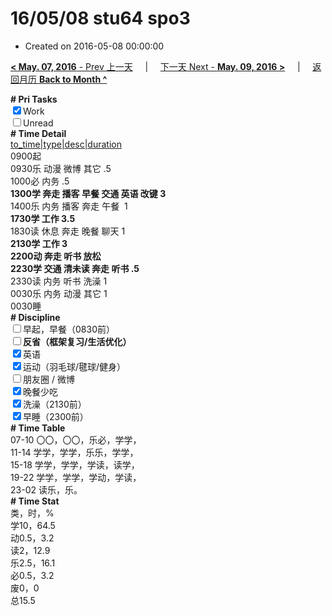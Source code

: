 # 16/05/08 stu64 spo3

- Created on 2016-05-08 00:00:00

[**< May. 07, 2016** - Prev 上一天](/lifelogs/2016/05/d07.md) &nbsp; &nbsp; | &nbsp; &nbsp; [下一天 Next - **May. 09, 2016 >**](/lifelogs/2016/05/d09.md) &nbsp; &nbsp; |  &nbsp; &nbsp; [返回月历 **Back to Month ^**](/lifelogs/2016/05/index.md)
<br/><div><b># Pri Tasks</b></div><div><input checked="true" type="checkbox"/>Work</div><div><input type="checkbox"/>Unread</div><div><b># Time Detail</b></div><div><u>to_time|type|desc|duration</u></div><div>0900起</div><div>0930乐 动漫 微博 其它 .5</div><div>1000必 内务 .5</div><div><b>1300学 奔走 播客 早餐 交通 英语 改键 3</b></div><div>1400乐 内务 播客 奔走 午餐  1</div><div><b>1730学 工作 3.5</b></div><div>1830读 休息 奔走 晚餐 聊天 1</div><div><b>2130学 工作 3</b></div><div><b>2200动 奔走 听书 放松</b></div><div><b>2230学 交通 清未读 奔走 听书 .5</b></div><div>2330读 内务 听书 洗澡 1</div><div>0030乐 内务 动漫 其它 1</div><div>0030睡</div><div><b># Discipline</b></div><div><input type="checkbox"/>早起，早餐（0830前）</div><div><b><input type="checkbox"/></b><b>反省（框架复习/生活优化）</b></div><div><input checked="true" type="checkbox"/>英语</div><div><input checked="true" type="checkbox"/>运动（羽毛球/毽球/健身）</div><div><input type="checkbox"/>朋友圈 / 微博</div><div><input checked="true" type="checkbox"/>晚餐少吃</div><div><input checked="true" type="checkbox"/>洗澡（2130前）</div><div><input checked="true" type="checkbox"/>早睡（2300前）</div><div><b># Time Table</b></div><div>07-10 〇〇，〇〇，乐必，学学，</div><div>11-14 学学，学学，乐乐，学学，</div><div>15-18 学学，学学，学读，读学，</div><div>19-22 学学，学学，学动，学读，</div><div>23-02 读乐，乐。</div><div><b># Time Stat</b></div><div>类，时，%</div><div>学10，64.5</div><div>动0.5，3.2</div><div>读2，12.9</div><div>乐2.5，16.1</div><div>必0.5，3.2</div><div>废0，0</div><div>总15.5</div>
